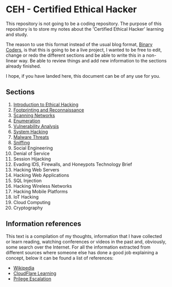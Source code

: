 # CEH - Certified Ethical Hacker

This repository is not going to be a coding repository. The purpose of this repository is to store my notes about the 'Certified Ethical Hacker' learning and study.

The reason to use this format instead of the usual blog format, [Binary Coders](https://www.binarycoders.dev), is that this is going to be a live project, I wanted to be free to edit, change or redo the different sections and be able to write this in a non-linear way. Be able to review things and add new information to the sections already finished.

I hope, if you have landed here, this document can be of any use for you.

## Sections

1. [Introduction to Ethical Hacking](01-Introduction_to-Ethical_Hacking/README.md)
2. [Footprinting and Reconnaissance](02-Footprinting_and_Reconnaissance/README.md)
3. [Scanning Networks](03-Scanning_Networks/README.md)
4. [Enumeration](04-Enumeration/README.md)
5. [Vulnerability Analysis](05-Vulnerability_Analysis/README.md)
6. [System Hacking](06-System_Hacking/README.md)
7. [Malware Threats](07-Malware_Threats/README.md)
8. [Sniffing](08-Sniffing/README.md)
9. Social Engineering
10. Denial of Service
11. Session Hijacking
12. Evading IDS, Firewalls, and Honeypots Technology Brief
13. Hacking Web Servers
14. Hacking Web Applications
15. SQL Injection
16. Hacking Wireless Networks
17. Hacking Mobile Platforms
18. IoT Hacking
19. Cloud Computing
20. Cryptography

## Information references

This text is a compilation of my thoughts, information that I have collected or learn reading, watching conferences or videos in the past and, obviously, some search over the Internet. For all the information extracted from different sources where someone else has done a good job explaining a concept, below it can be found a list of references:

* [Wikipedia](https://en.wikipedia.org/wiki/Main_Page)
* [CloudFlare Learning](https://www.cloudflare.com/learning)
* [Prilege Escalation](https://www.netsparker.com/blog/web-security/privilege-escalation/)
